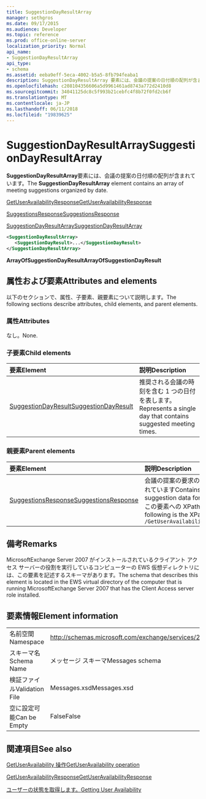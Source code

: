 ```yaml
---
title: SuggestionDayResultArray
manager: sethgros
ms.date: 09/17/2015
ms.audience: Developer
ms.topic: reference
ms.prod: office-online-server
localization_priority: Normal
api_name:
- SuggestionDayResultArray
api_type:
- schema
ms.assetid: eeba9eff-5eca-4002-b5a5-8fb794feaba1
description: SuggestionDayResultArray 要素には、会議の提案の日付順の配列が含まれています。
ms.openlocfilehash: c208104356606a5d9961461ad8743a772d2410d8
ms.sourcegitcommit: 34041125dc8c5f993b21cebfc4f8b72f0fd2cb6f
ms.translationtype: MT
ms.contentlocale: ja-JP
ms.lasthandoff: 06/11/2018
ms.locfileid: "19839625"
---
```

# <a name="suggestiondayresultarray"></a><span data-ttu-id="5bd34-103">SuggestionDayResultArray</span><span class="sxs-lookup"><span data-stu-id="5bd34-103">SuggestionDayResultArray</span></span>

<span data-ttu-id="5bd34-104">**SuggestionDayResultArray**要素には、会議の提案の日付順の配列が含まれています。</span><span class="sxs-lookup"><span data-stu-id="5bd34-104">The **SuggestionDayResultArray** element contains an array of meeting suggestions organized by date.</span></span> 
  
[<span data-ttu-id="5bd34-105">GetUserAvailabilityResponse</span><span class="sxs-lookup"><span data-stu-id="5bd34-105">GetUserAvailabilityResponse</span></span>](getuseravailabilityresponse.md)
  
[<span data-ttu-id="5bd34-106">SuggestionsResponse</span><span class="sxs-lookup"><span data-stu-id="5bd34-106">SuggestionsResponse</span></span>](suggestionsresponse.md)
  
[<span data-ttu-id="5bd34-107">SuggestionDayResultArray</span><span class="sxs-lookup"><span data-stu-id="5bd34-107">SuggestionDayResultArray</span></span>](suggestiondayresultarray.md)
  
```xml
<SuggestionDayResultArray>
   <SuggestionDayResult>...</SuggestionDayResult>
</SuggestionDayResultArray>
```

 <span data-ttu-id="5bd34-108">**ArrayOfSuggestionDayResult**</span><span class="sxs-lookup"><span data-stu-id="5bd34-108">**ArrayOfSuggestionDayResult**</span></span>
## <a name="attributes-and-elements"></a><span data-ttu-id="5bd34-109">属性および要素</span><span class="sxs-lookup"><span data-stu-id="5bd34-109">Attributes and elements</span></span>

<span data-ttu-id="5bd34-110">以下のセクションで、属性、子要素、親要素について説明します。</span><span class="sxs-lookup"><span data-stu-id="5bd34-110">The following sections describe attributes, child elements, and parent elements.</span></span>
  
### <a name="attributes"></a><span data-ttu-id="5bd34-111">属性</span><span class="sxs-lookup"><span data-stu-id="5bd34-111">Attributes</span></span>

<span data-ttu-id="5bd34-112">なし。</span><span class="sxs-lookup"><span data-stu-id="5bd34-112">None.</span></span>
  
### <a name="child-elements"></a><span data-ttu-id="5bd34-113">子要素</span><span class="sxs-lookup"><span data-stu-id="5bd34-113">Child elements</span></span>

|<span data-ttu-id="5bd34-114">**要素**</span><span class="sxs-lookup"><span data-stu-id="5bd34-114">**Element**</span></span>|<span data-ttu-id="5bd34-115">**説明**</span><span class="sxs-lookup"><span data-stu-id="5bd34-115">**Description**</span></span>|
|:-----|:-----|
|[<span data-ttu-id="5bd34-116">SuggestionDayResult</span><span class="sxs-lookup"><span data-stu-id="5bd34-116">SuggestionDayResult</span></span>](suggestiondayresult.md) <br/> |<span data-ttu-id="5bd34-117">推奨される会議の時刻を含む 1 つの日付を表します。</span><span class="sxs-lookup"><span data-stu-id="5bd34-117">Represents a single day that contains suggested meeting times.</span></span>  <br/> |
   
### <a name="parent-elements"></a><span data-ttu-id="5bd34-118">親要素</span><span class="sxs-lookup"><span data-stu-id="5bd34-118">Parent elements</span></span>

|<span data-ttu-id="5bd34-119">**要素**</span><span class="sxs-lookup"><span data-stu-id="5bd34-119">**Element**</span></span>|<span data-ttu-id="5bd34-120">**説明**</span><span class="sxs-lookup"><span data-stu-id="5bd34-120">**Description**</span></span>|
|:-----|:-----|
|[<span data-ttu-id="5bd34-121">SuggestionsResponse</span><span class="sxs-lookup"><span data-stu-id="5bd34-121">SuggestionsResponse</span></span>](suggestionsresponse.md) <br/> |<span data-ttu-id="5bd34-122">会議の提案の要求の応答の情報と提案のデータが含まれています</span><span class="sxs-lookup"><span data-stu-id="5bd34-122">Contains response information and suggestion data for requested meeting suggestions</span></span>  <br/> <span data-ttu-id="5bd34-123">この要素への XPath 式は、次のようにします。</span><span class="sxs-lookup"><span data-stu-id="5bd34-123">The following is the XPath expression to this element:</span></span>  <br/>  `/GetUserAvailabilityResponse/SuggestionsResponse` <br/> |
   
## <a name="remarks"></a><span data-ttu-id="5bd34-124">備考</span><span class="sxs-lookup"><span data-stu-id="5bd34-124">Remarks</span></span>

<span data-ttu-id="5bd34-125">MicrosoftExchange Server 2007 がインストールされているクライアント アクセス サーバーの役割を実行しているコンピューターの EWS 仮想ディレクトリには、この要素を記述するスキーマがあります。</span><span class="sxs-lookup"><span data-stu-id="5bd34-125">The schema that describes this element is located in the EWS virtual directory of the computer that is running MicrosoftExchange Server 2007 that has the Client Access server role installed.</span></span>
  
## <a name="element-information"></a><span data-ttu-id="5bd34-126">要素情報</span><span class="sxs-lookup"><span data-stu-id="5bd34-126">Element information</span></span>

|||
|:-----|:-----|
|<span data-ttu-id="5bd34-127">名前空間</span><span class="sxs-lookup"><span data-stu-id="5bd34-127">Namespace</span></span>  <br/> |http://schemas.microsoft.com/exchange/services/2006/messages  <br/> |
|<span data-ttu-id="5bd34-128">スキーマ名</span><span class="sxs-lookup"><span data-stu-id="5bd34-128">Schema Name</span></span>  <br/> |<span data-ttu-id="5bd34-129">メッセージ スキーマ</span><span class="sxs-lookup"><span data-stu-id="5bd34-129">Messages schema</span></span>  <br/> |
|<span data-ttu-id="5bd34-130">検証ファイル</span><span class="sxs-lookup"><span data-stu-id="5bd34-130">Validation File</span></span>  <br/> |<span data-ttu-id="5bd34-131">Messages.xsd</span><span class="sxs-lookup"><span data-stu-id="5bd34-131">Messages.xsd</span></span>  <br/> |
|<span data-ttu-id="5bd34-132">空に設定可能</span><span class="sxs-lookup"><span data-stu-id="5bd34-132">Can be Empty</span></span>  <br/> |<span data-ttu-id="5bd34-133">False</span><span class="sxs-lookup"><span data-stu-id="5bd34-133">False</span></span>  <br/> |
   
## <a name="see-also"></a><span data-ttu-id="5bd34-134">関連項目</span><span class="sxs-lookup"><span data-stu-id="5bd34-134">See also</span></span>



[<span data-ttu-id="5bd34-135">GetUserAvailability 操作</span><span class="sxs-lookup"><span data-stu-id="5bd34-135">GetUserAvailability operation</span></span>](getuseravailability-operation.md)
  
[<span data-ttu-id="5bd34-136">GetUserAvailabilityResponse</span><span class="sxs-lookup"><span data-stu-id="5bd34-136">GetUserAvailabilityResponse</span></span>](getuseravailabilityresponse.md)


[<span data-ttu-id="5bd34-137">ユーザーの状態を取得します。</span><span class="sxs-lookup"><span data-stu-id="5bd34-137">Getting User Availability</span></span>](http://msdn.microsoft.com/library/d4133fcb-9b0f-4e6b-aadf-a389da83516a%28Office.15%29.aspx)

